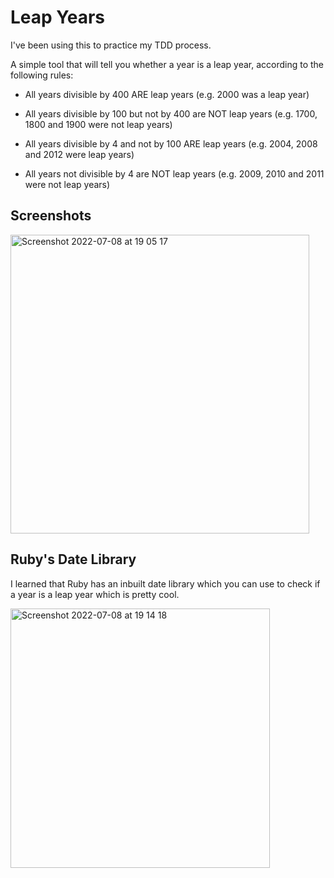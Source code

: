 # Leap Years 

I've been using this to practice my TDD process. 

A simple tool that will tell you whether a year is a leap year, according to the following rules:

* All years divisible by 400 ARE leap years (e.g. 2000 was a leap year)

* All years divisible by 100 but not by 400 are NOT leap years (e.g. 1700, 1800 and 1900 were not leap years)

* All years divisible by 4 and not by 100 ARE leap years (e.g. 2004, 2008 and 2012 were leap years)

* All years not divisible by 4 are NOT leap years (e.g. 2009, 2010 and 2011 were not leap years)

## Screenshots


<img width="478" alt="Screenshot 2022-07-08 at 19 05 17" src="https://user-images.githubusercontent.com/99498365/178046979-5a396988-b8c9-43fb-89e8-959453ce312b.png">


## Ruby's Date Library

I learned that Ruby has an inbuilt date library which you can use to check if a year is a leap year which is pretty cool.

<img width="415" alt="Screenshot 2022-07-08 at 19 14 18" src="https://user-images.githubusercontent.com/99498365/178047994-2cc3ed83-3e02-461f-b351-3c8a92b9b4b6.png">